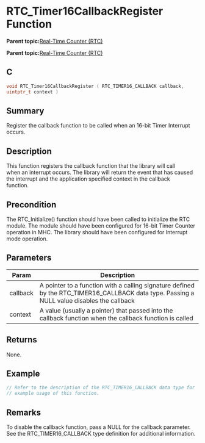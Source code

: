 # RTC\_Timer16CallbackRegister Function

**Parent topic:**[Real-Time Counter \(RTC\)](GUID-3578D06D-FEC5-4769-ADC7-0D46730CD973.md)

**Parent topic:**[Real-Time Counter \(RTC\)](GUID-C95E1695-55CC-4546-9F2C-315F5C908FC1.md)

## C

```c
void RTC_Timer16CallbackRegister ( RTC_TIMER16_CALLBACK callback,
uintptr_t context )
```

## Summary

Register the callback function to be called when an 16-bit Timer Interrupt occurs.

## Description

This function registers the callback function that the library will call<br />when an interrupt occurs. The library will return the event that has caused<br />the interrupt and the application specified context in the callback<br />function.

## Precondition

The RTC\_Initialize\(\) function should have been called to initialize the RTC module. The module should have been configured for 16-bit Timer Counter operation in MHC. The library should have been configured for Interrupt mode operation.

## Parameters

|Param|Description|
|-----|-----------|
|callback|A pointer to a function with a calling signature defined by the RTC\_TIMER16\_CALLBACK data type. Passing a NULL value disables the callback|
|context|A value \(usually a pointer\) that passed into the callback function when the callback function is called|

## Returns

None.

## Example

```c
// Refer to the description of the RTC_TIMER16_CALLBACK data type for
// example usage of this function.
```

## Remarks

To disable the callback function, pass a NULL for the callback parameter. See the RTC\_TIMER16\_CALLBACK type definition for additional information.

